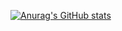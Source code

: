 [![Anurag's GitHub stats](https://github-readme-stats.vercel.app/api?Picred=anuraghazra)](https://github.com/anuraghazra/github-readme-stats)
